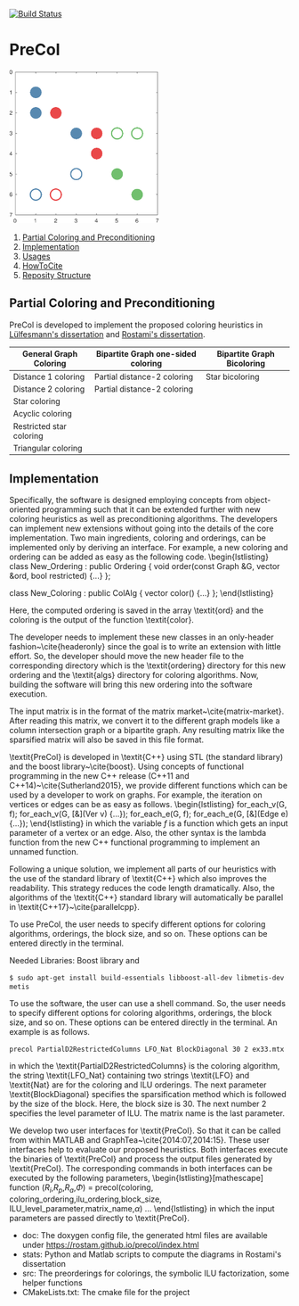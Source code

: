 [![Build Status](https://travis-ci.org/rostam/PreCol.svg?branch=master)](https://travis-ci.org/rostam/PreCol)
# PreCol

![PreCol](https://github.com/rostam/precol/blob/master/doc/images/image.png)
 
 1. [Partial Coloring and Preconditioning](#precol)
 2. [Implementation](#implementation)  
 3. [Usages](#usage) 
 4. [HowToCite](#the-best-source-for-citing-this-work)
 5. [Reposity Structure](#repo)
 &nbsp;

## Partial Coloring and Preconditioning

PreCol is developed to implement the proposed coloring heuristics in 
[Lülfesmann's dissertation](https://cuvillier.de/de/shop/publications/15-full-and-partial-jacobian-computation-via-graph-coloring-algorithms-and-applications)
and
[Rostami's dissertation](https://cuvillier.de/en/shop/publications/7637-combining-partial-jacobian-computation-and-preconditioning-new-heuristics-educational-modules-and-applications).

| General Graph Coloring | Bipartite Graph one-sided coloring | Bipartite Graph Bicoloring |  
| ---- | ----------------- | -------------------|  
| Distance 1 coloring  | Partial distance-2 coloring  | Star bicoloring |  
| Distance 2 coloring | Partial distance-2 coloring  |   |  
| Star coloring |      |   |  
| Acyclic coloring   | |
|  Restricted star coloring| |
|  Triangular coloring| |

## Implementation
Specifically, the software is designed employing concepts from object-oriented programming
such that it can be extended further with new coloring heuristics as well as preconditioning algorithms.
The developers can implement new extensions without going into the details of the core implementation.
Two main ingredients, coloring and orderings, can be implemented only by deriving an interface.
For example, a new coloring and ordering can be added as easy as the following code.
\begin{lstlisting}
class New_Ordering : public Ordering {
  void order(const Graph &G, vector<unsigned int> &ord, bool restricted) {...}
};

class New_Coloring : public ColAlg {
   vector<int> color() {...}
};
\end{lstlisting}

Here, the computed ordering is saved in the array \textit{ord} and the coloring is the output
of the function \textit{color}.

The developer needs to implement these new classes in an only-header fashion~\cite{headeronly}
since the goal is to write an extension with little effort. So, the developer should
move the new header file to the corresponding directory which is the \textit{ordering} directory
for this new ordering and the \textit{algs} directory for coloring algorithms.
Now, building the software will bring this new ordering into the software execution.

The input matrix is in the format of the matrix market~\cite{matrix-market}.
After reading this matrix, we convert it to the different graph models
like a column intersection graph or a bipartite graph.
Any resulting matrix like the sparsified matrix will also be saved in this file format.

\textit{PreCol} is developed in \textit{C++} using STL (the standard library) and
the boost library~\cite{boost}.
Using concepts of functional programming
in the new C++ release (C++11 and C++14)~\cite{Sutherland2015},
we provide different functions which can be used
by a developer to work on graphs. For example, the iteration on vertices
or edges can be as easy as follows.
\begin{lstlisting}
for_each_v(G, f);
for_each_v(G, [&](Ver v) {...});
for_each_e(G, f);
for_each_e(G, [&](Edge e) {...});
\end{lstlisting}
in which the variable $f$ is a function which gets an input parameter of a vertex or an edge.
Also, the other syntax is the lambda function
from the new C++ functional programming to implement an unnamed function.

Following a unique solution, we implement all parts of our heuristics
with the use of the standard library of \textit{C++} which also improves the readability.
This strategy reduces the code length dramatically.
Also, the algorithms of the \textit{C++} standard library will automatically be parallel in \textit{C++17}~\cite{parallelcpp}.


To use PreCol, the user needs to specify different
options for coloring algorithms, orderings, the block size, and so on.
These options can be entered directly in the terminal.

Needed Libraries:
Boost library and 
```
$ sudo apt-get install build-essentials libboost-all-dev libmetis-dev metis
```
To use the software, the user can use a shell command.
So, the user needs to specify different
options for coloring algorithms, orderings, the block size, and so on.
These options can be entered directly in the terminal.
An example is as follows.
```
precol PartialD2RestrictedColumns LFO_Nat BlockDiagonal 30 2 ex33.mtx
```
in which the \textit{PartialD2RestrictedColumns} is the coloring algorithm,
the string \textit{LFO\_Nat} containing
two strings \textit{LFO} and \textit{Nat} are for the coloring and ILU orderings.
The next parameter \textit{BlockDiagonal} specifies the sparsification method
which is followed by the size of the block. Here, the block size is $30$.
The next number $2$ specifies the level parameter of ILU.
The matrix name is the last parameter.

We develop two user interfaces for \textit{PreCol}.
So that it can be called from within MATLAB and GraphTea~\cite{2014:07,2014:15}.
These user interfaces help to evaluate our proposed heuristics.
Both interfaces execute the binaries of \textit{PreCol}
and process the output files generated by \textit{PreCol}.
The corresponding commands in both interfaces can be executed by the following parameters,
\begin{lstlisting}[mathescape]
function ($R_i$,$R_p$,$R_a$,$\Phi$) = precol(coloring,
  coloring_ordering,ilu_ordering,block_size,
  ILU_level_parameter,matrix_name,$\alpha$)
...
\end{lstlisting}
in which the input parameters are passed directly to \textit{PreCol}.

- doc: The doxygen config file, the generated html files are available under https://rostam.github.io/precol/index.html
- stats: Python and Matlab scripts to compute the diagrams in Rostami's dissertation
- src: The preorderings for colorings, the symbolic ILU factorization, some helper functions
- CMakeLists.txt: The cmake file for the project